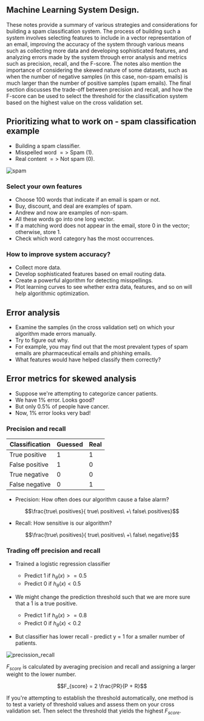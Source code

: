 ## Machine Learning System Design.
These notes provide a summary of various strategies and considerations for building a spam classification system. The process of building such a system involves selecting features to include in a vector representation of an email, improving the accuracy of the system through various means such as collecting more data and developing sophisticated features, and analyzing errors made by the system through error analysis and metrics such as precision, recall, and the F-score. The notes also mention the importance of considering the skewed nature of some datasets, such as when the number of negative samples (in this case, non-spam emails) is much larger than the number of positive samples (spam emails). The final section discusses the trade-off between precision and recall, and how the F-score can be used to select the threshold for the classification system based on the highest value on the cross validation set.

## Prioritizing what to work on - spam classification example
* Building a spam classifier.
* Misspelled word $=>$ Spam (1).
* Real content $=>$ Not spam (0).

![spam](https://github.com/djeada/Stanford-Machine-Learning/blob/main/slides/resources/spam.png)

### Select your own features

* Choose 100 words that indicate if an email is spam or not.
* Buy, discount, and deal are examples of spam.
* Andrew and now are examples of non-spam.
* All these words go into one long vector.
* If a matching word does not appear in the email, store 0 in the vector; otherwise, store 1.
* Check which word category has the most occurrences.

### How to improve system accuracy?

* Collect more data.
* Develop sophisticated features based on email routing data.
* Create a powerful algorithm for detecting misspellings.
* Plot learning curves to see whether extra data, features, and so on will help algorithmic optimization.

## Error analysis

* Examine the samples (in the cross validation set) on which your algorithm made errors manually.
* Try to figure out why.
* For example, you may find out that the most prevalent types of spam emails are pharmaceutical emails and phishing emails.
* What features would have helped classify them correctly?

## Error metrics for skewed analysis

* Suppose we're attempting to categorize cancer patients.
* We have 1\% error. Looks good?
* But only 0.5\% of people have cancer.
* Now, 1\% error looks very bad!


### Precision and recall

| Classification | Guessed | Real |
| -------------- | ------- | ---- |
| True positive  | 1       | 1    |
| False positive | 1       | 0    |
| True negative  | 0       | 0    |
| False negative | 0       | 1    |


* Precision: How often does our algorithm cause a false alarm?

$$\frac{true\ positives}{ true\ positives\ +\ false\ positives}$$

* Recall: How sensitive is our algorithm?

$$\frac{true\ positives}{ true\ positives\ +\ false\ negative}$$


### Trading off precision and recall


* Trained a logistic regression classifier
    * Predict 1 if $h_{\theta}(x) >= 0.5$
    * Predict 0 if $h_{\theta}(x) < 0.5$
        
* We might change the prediction threshold such that we are more sure that a 1 is a true positive.
    * Predict 1 if $h_{\theta}(x) >= 0.8$
    * Predict 0 if $h_{\theta}(x) < 0.2$
        

* But classifier has lower recall - predict y = 1 for a smaller number of patients.

![precission_recall](https://github.com/djeada/Stanford-Machine-Learning/blob/main/slides/resources/precission_recall.png)

$F_{score}$ is calculated by averaging precision and recall and assigning a larger weight to the lower number.

$$F_{score} = 2 \frac{PR}{P + R}$$

If you're attempting to establish the threshold automatically, one method is to test a variety of threshold values and assess them on your cross validation set.
Then select the threshold that yields the highest $F_{score}$.
